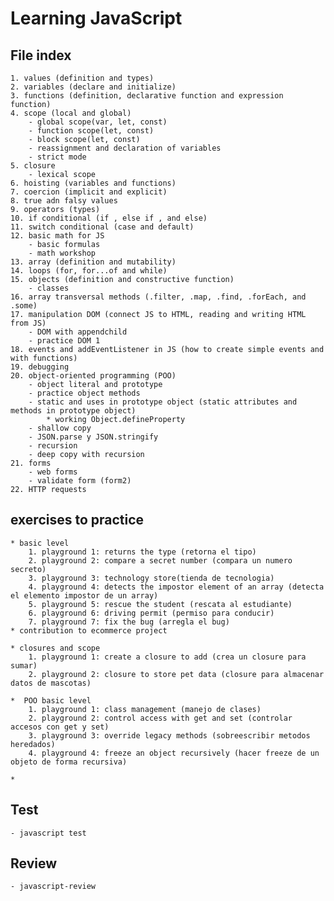 # Learning JavaScript

## File index
    1. values (definition and types)
    2. variables (declare and initialize)
    3. functions (definition, declarative function and expression function)
    4. scope (local and global)
        - global scope(var, let, const)
        - function scope(let, const)
        - block scope(let, const)
        - reassignment and declaration of variables
        - strict mode
    5. closure
        - lexical scope
    6. hoisting (variables and functions)
    7. coercion (implicit and explicit)
    8. true adn falsy values 
    9. operators (types)
    10. if conditional (if , else if , and else)
    11. switch conditional (case and default)
    12. basic math for JS
        - basic formulas
        - math workshop
    13. array (definition and mutability)
    14. loops (for, for...of and while)
    15. objects (definition and constructive function)
        - classes
    16. array transversal methods (.filter, .map, .find, .forEach, and .some)
    17. manipulation DOM (connect JS to HTML, reading and writing HTML from JS)
        - DOM with appendchild
        - practice DOM 1
    18. events and addEventListener in JS (how to create simple events and with functions)
    19. debugging
    20. object-oriented programming (POO)
        - object literal and prototype
        - practice object methods
        - static and uses in prototype object (static attributes and methods in prototype object)
            * working Object.defineProperty
        - shallow copy
        - JSON.parse y JSON.stringify
        - recursion
        - deep copy with recursion
    21. forms
        - web forms
        - validate form (form2)
    22. HTTP requests


## exercises to practice
    * basic level
        1. playground 1: returns the type (retorna el tipo)
        2. playground 2: compare a secret number (compara un numero secreto)
        3. playground 3: technology store(tienda de tecnologia)
        4. playground 4: detects the impostor element of an array (detecta el elemento impostor de un array)
        5. playground 5: rescue the student (rescata al estudiante)
        6. playground 6: driving permit (permiso para conducir)
        7. playground 7: fix the bug (arregla el bug)
    * contribution to ecommerce project

    * closures and scope
        1. playground 1: create a closure to add (crea un closure para sumar)
        2. playground 2: closure to store pet data (closure para almacenar datos de mascotas)

    *  POO basic level
        1. playground 1: class management (manejo de clases)
        2. playground 2: control access with get and set (controlar accesos con get y set)
        3. playground 3: override legacy methods (sobreescribir metodos heredados)
        4. playground 4: freeze an object recursively (hacer freeze de un objeto de forma recursiva)

    * 


## Test
    - javascript test

## Review 
    - javascript-review